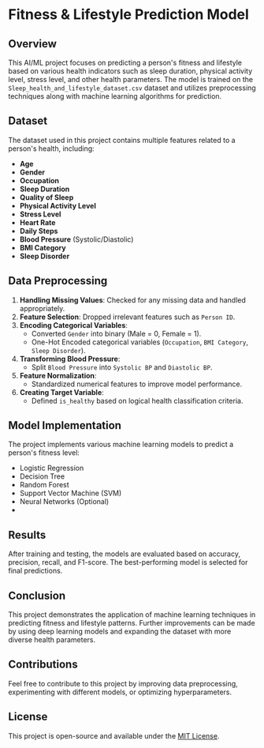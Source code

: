 # Fitness & Lifestyle Prediction Model

## Overview
This AI/ML project focuses on predicting a person's fitness and lifestyle based on various health indicators such as sleep duration, physical activity level, stress level, and other health parameters. The model is trained on the `Sleep_health_and_lifestyle_dataset.csv` dataset and utilizes preprocessing techniques along with machine learning algorithms for prediction.

## Dataset
The dataset used in this project contains multiple features related to a person's health, including:
- **Age**
- **Gender**
- **Occupation**
- **Sleep Duration**
- **Quality of Sleep**
- **Physical Activity Level**
- **Stress Level**
- **Heart Rate**
- **Daily Steps**
- **Blood Pressure** (Systolic/Diastolic)
- **BMI Category**
- **Sleep Disorder**

## Data Preprocessing
1. **Handling Missing Values**: Checked for any missing data and handled appropriately.
2. **Feature Selection**: Dropped irrelevant features such as `Person ID`.
3. **Encoding Categorical Variables**:
   - Converted `Gender` into binary (Male = 0, Female = 1).
   - One-Hot Encoded categorical variables (`Occupation`, `BMI Category`, `Sleep Disorder`).
4. **Transforming Blood Pressure**:
   - Split `Blood Pressure` into `Systolic BP` and `Diastolic BP`.
5. **Feature Normalization**:
   - Standardized numerical features to improve model performance.
6. **Creating Target Variable**:
   - Defined `is_healthy` based on logical health classification criteria.

## Model Implementation
The project implements various machine learning models to predict a person's fitness level:
- Logistic Regression
- Decision Tree
- Random Forest
- Support Vector Machine (SVM)
- Neural Networks (Optional)
- 
## Results
After training and testing, the models are evaluated based on accuracy, precision, recall, and F1-score. The best-performing model is selected for final predictions.

## Conclusion
This project demonstrates the application of machine learning techniques in predicting fitness and lifestyle patterns. Further improvements can be made by using deep learning models and expanding the dataset with more diverse health parameters.

## Contributions
Feel free to contribute to this project by improving data preprocessing, experimenting with different models, or optimizing hyperparameters.

## License
This project is open-source and available under the [MIT License](LICENSE).

